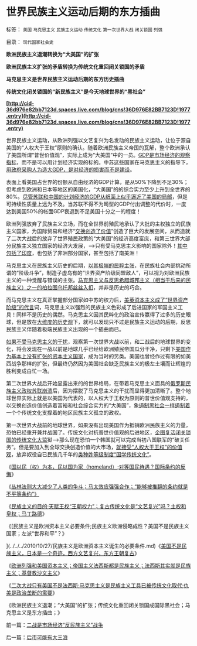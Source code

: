# 世界民族主义运动后期的东方插曲

标签： `美国` `马克思主义` `民族主义运动` `传统文化` `第一次世界大战` `闭关锁国` `列强` 

目录： `现代国家社会史`

**欧洲民族主义退潮转换为“大美国”的扩张**

**欧洲民族主义扩张的矛盾转换为传统文化重回闭关锁国的矛盾**

**马克思主义是世界民族主义运动后期的东方历史插曲**

**传统文化闭关锁国的“新民族主义”是今天地球世界的“黑社会”**

**[http://cid-36d976e82bb7123d.spaces.live.com/blog/cns!36D976E82BB7123D!1977.entry](http://cid-36d976e82bb7123d.spaces.live.com/blog/cns!36D976E82BB7123D!1977.entry)**

世界民族主义运动，从欧洲列强以文艺复兴为名发动的民族主义运动，让位于源自美国的“人权大于王权”原则的确认。随着欧洲民族主义帝国的瓦解，整个欧洲承认了美国所谓“普世价值观”，实际上成为“大美国”中的一员。[GDP是市场经济的观察指标](../../../2010/5/30/价值守衡定律：满足消费的GDP才有价值.md)，而不是可以用计划经济实现的标的。中苏这些国家在马克思主义的指导下，[用政府采购人为造大GDP，是对经济的损害而不是建设](http://hi.baidu.com/darthchn/blog/item/36936ecb167ce64bf31fe743.html)。

表面上看美国占世界的份额从自由经济的GDP计算，是从50%下降到不足30%；但考虑到欧洲和日本等地区的美国化，“大美国”的的综合实力至少上升到全世界的80%。[尽管苏联和中国的计划经济的GDP从纸面上似乎逼近了美国的局部](../../../2009/12/28/“生产倒退”可能社会进步.md)，但是可持续性质量上远为不及。当苏联不得不为畸型的GDP付出调整的代价时，一度达到美国50%的帐面GDP衰退到不足美国十分之一的程度！

欧洲列强放弃了民族主义立场，而在全世界前殖民地承认了大批的主权独立的民族主义国家，为国际贸易和经济“[交换创造了价值](../../../2009/12/27/政治经济学是科学吗？计划经济的GDP是什么？.md)”创造了巨大的发展空间，从而造就了二次大战后的放弃了世界殖民政策的“大美国”的经济高度富庶，和第三世界大部分民族主义独立国家的经济大发展，——>只有受马克思主义影响的国家除外！[其中包括了印度](../../../2009/1/2/印度的国家安全和自力更生.md)，也包括了非洲部分国家，甚至包括了南美洲！

马克思主义在民族主义历史的后期，[以其极端的民粹主张](../../../2010/10/18/权威仅用于意识形态；敌视中国的西方左派；.md)，在民族社会内部挑动所谓的“阶级斗争”，制造子虚乌有的“世界资产阶级同盟敌人”，可以视为对欧洲民族主义的一种觉醒与错误的主张。[马克思主义与反思希腊城邦主义（相当于后来的民族主义）之一的柏拉图乌托邦丝丝入扣](../../../2010/8/8/近2500年是公有制瓦解的历史.md)，并非是历史的巧合。

而马克思主义在真正掌握部分国家如中苏的权力后，[美英资本主义成了“世界资产阶级”的代言](../../../2009/2/20/美英市场经济下大陆均衡战略.md)词，马克思主义以强烈的民族主义色彩成了后进国家的军国主义工具！同样不是历史的偶然。马克思主义因其民粹化的政治宣传赢得了过多的历史眼球，但是放在[大维度的历史观](../../../2010/4/21/大维度历史观允许在细节上“自圆其说”.md)下，就可以发现只不过是民族主义运动的后期，反思民族主义伴随着极端民族主义出现的一个插曲而已。

[如果不受马克思主义的干扰](../../../2010/10/9/个人主义就是实证科学的心证原则.md)，观察第一次世界大战以前，和二战后的地球世界的变化，将会发现在一战以前是地球几乎已经给欧洲殖民帝国瓜分干净，只剩下[美国作为基本上没有扩张的资本主义国家](../../../2008/12/21/美国已经达到了经济地位扩张的极限.md)，成为当时的另类。美国也曾经作过有限的如美西战争那样的扩张，但最终仍然因为美国社会缺乏民族主义的极左土壤而让辉煌的胜利变成白忙一场。

第二次世界大战后开始显露出来的的世界格局，在带着马克思主义面具的[俄罗斯民族主义政权苏联崩溃](../../../2010/2/12/个人主义对哲学的实证基础的变化.md)后，因为摆脱了马克思主义的干扰而显得更加清晰了。整个地球世界实际上就是以美国为代表的，以人权大于王权为原则的普世价值观支持的，以交换创造价值创造着富裕和社会综合实力的“大美国”，象[遏制黑社会一样遏制着](../../../2010/10/4/黑社会和黑社会行为和打黑的本质.md)一个个传统文化支撑着的地区民族主义孤立的政权。

第一次世界大战前的地球世界，如果没有出现美国作为抵销欧洲民族主义的力量，恐怕已经重开兼并战国了。传统文化对抗普世价值观的后进地区，[企图复活闭关锁国的传统文化大监](../../../2010/5/13/东西方传统文化垃圾取长补短发挥余热.md)狱——>那么现在恐怕一个韩国就可以完成当初八国联军的“破关任务”。但是要加入到全球交换创造价值的大市场，[就接受“人权大于王权”的价值观](../../../2009/7/11/接受人权普世的价值观利大于弊.md)，放弃奴役自已民族几千年的[类种姓等级制度“国学传统文化”](../../../2009/3/22/宋明清在国学儒教绝对道德观维系下的必然败亡.md)。

《[国以民（权）为本，民以国为家（homeland）;对等国民待遇？国际条约的反悔](../../../2010/10/26/国以民为本，民以国为家；反悔“国际法”.md)》

《[丛林法则大大减少了人类的争斗；马太效应强强合作；“能够被推翻的条约就是不平等条约”》](../../../2010/10/26/丛林法则减少人类摩擦争斗,促进互利合作.md)

《[民族主义的目的;天赋王权“王朝权力”；复古传统文化是“文艺复兴”吗？主权和皇权；马丁路德](../../../2010/10/27/为什么有民族主义？民族主义本来目的是什么？.md)》

《[民族主义是欧洲资本主义必要条件;民族主义欧洲侵略成性？美国不是民族主义国家；左派“世界和平”？》

](../../../2010/10/27/民族主义是欧洲资本主义诞生的必要条件.md)《[美国不是民族主义，日本是一个奇迹，西方文艺复兴，东方王朝复古](../../../2010/10/27/民族主义：西方文艺复兴，东方王朝复古.md)》

《[欧洲列强和美国资本主义；帝国主义法西斯都是民族主义；法西斯其实就是民族主义；基督教沙文主义](../../../2010/10/28/法西斯和基督教沙文主义.md)》

《[二次大战只有美国不是法西斯;马克思主义是民族主义工具已被传统文化取代;仇美是政治垄断的需要](../../../2010/10/28/二战是市场经济“反民族主义”战争.md)》

《欧洲民族主义退潮；“大美国”的扩张；传统文化重回闭关锁国成国际黑社会；马克思主义是东方插曲；》

前一篇：[二战是市场经济“反民族主义”战争](../../../2010/10/28/二战是市场经济“反民族主义”战争.md)

后一篇：[后市可能有大三浪](../../../2010/10/29/后市可能有大三浪.md)